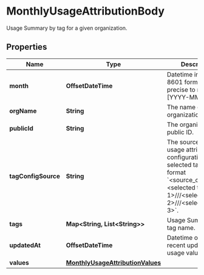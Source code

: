 # MonthlyUsageAttributionBody

Usage Summary by tag for a given organization.

## Properties

| Name                | Type                                                                  | Description                                                                                                                                                                                             | Notes      |
| ------------------- | --------------------------------------------------------------------- | ------------------------------------------------------------------------------------------------------------------------------------------------------------------------------------------------------- | ---------- |
| **month**           | **OffsetDateTime**                                                    | Datetime in ISO-8601 format, UTC, precise to month: [YYYY-MM].                                                                                                                                          | [optional] |
| **orgName**         | **String**                                                            | The name of the organization.                                                                                                                                                                           | [optional] |
| **publicId**        | **String**                                                            | The organization public ID.                                                                                                                                                                             | [optional] |
| **tagConfigSource** | **String**                                                            | The source of the usage attribution tag configuration and the selected tags in the format &#x60;&lt;source_org_name&gt;:&lt;selected tag 1&gt;///&lt;selected tag 2&gt;///&lt;selected tag 3&gt;&#x60;. | [optional] |
| **tags**            | **Map&lt;String, List&lt;String&gt;&gt;**                             | Usage Summary by tag name.                                                                                                                                                                              | [optional] |
| **updatedAt**       | **OffsetDateTime**                                                    | Datetime of the most recent update to the usage values.                                                                                                                                                 | [optional] |
| **values**          | [**MonthlyUsageAttributionValues**](MonthlyUsageAttributionValues.md) |                                                                                                                                                                                                         | [optional] |
